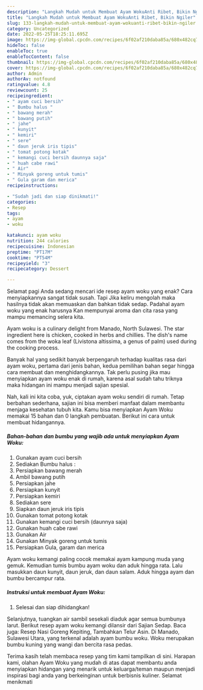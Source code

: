 ```yaml
---
description: "Langkah Mudah untuk Membuat Ayam WokuAnti Ribet, Bikin Ngiler"
title: "Langkah Mudah untuk Membuat Ayam WokuAnti Ribet, Bikin Ngiler"
slug: 133-langkah-mudah-untuk-membuat-ayam-wokuanti-ribet-bikin-ngiler
category: Uncategorized
date: 2022-05-25T18:25:11.695Z
image: https://img-global.cpcdn.com/recipes/6f02af210daba85a/680x482cq70/ayam-woku-foto-resep-utama.jpg
hideToc: false
enableToc: true
enableTocContent: false
thumbnail: https://img-global.cpcdn.com/recipes/6f02af210daba85a/680x482cq70/ayam-woku-foto-resep-utama.jpg
cover: https://img-global.cpcdn.com/recipes/6f02af210daba85a/680x482cq70/ayam-woku-foto-resep-utama.jpg
author: Admin
authorAv: notfound
ratingvalue: 4.8
reviewcount: 25
recipeingredient:
- " ayam cuci bersih"
- " Bumbu halus "
- " bawang merah"
- " bawang putih"
- " jahe"
- " kunyit"
- " kemiri"
- " sere"
- " daun jeruk iris tipis"
- " tomat potong kotak"
- " kemangi cuci bersih daunnya saja"
- " huah cabe rawi"
- " Air"
- " Minyak goreng untuk tumis"
- " Gula garam dan merica"
recipeinstructions:

- "Sudah jadi dan siap dinikmati!"
categories:
- Resep
tags:
- ayam
- woku

katakunci: ayam woku 
nutrition: 244 calories
recipecuisine: Indonesian
preptime: "PT17M"
cooktime: "PT54M"
recipeyield: "3"
recipecategory: Dessert

---
```



Selamat pagi Anda sedang mencari ide resep ayam woku yang enak? Cara menyiapkannya sangat tidak susah. Tapi Jika keliru mengolah maka hasilnya tidak akan memuaskan dan bahkan tidak sedap. Padahal ayam woku yang enak harusnya Kan mempunyai aroma dan cita rasa yang mampu memancing selera kita.


Ayam woku is a culinary delight from Manado, North Sulawesi. The star ingredient here is chicken, cooked in herbs and chillies. The dish&#39;s name comes from the woka leaf (Livistona altissima, a genus of palm) used during the cooking process.

Banyak hal yang sedikit banyak berpengaruh terhadap kualitas rasa dari ayam woku, pertama dari jenis bahan, kedua pemilihan bahan segar hingga cara membuat dan menghidangkannya. Tak perlu pusing jika mau menyiapkan ayam woku enak di rumah, karena asal sudah tahu triknya maka hidangan ini mampu menjadi sajian spesial.


Nah, kali ini kita coba, yuk, ciptakan ayam woku sendiri di rumah. Tetap berbahan sederhana, sajian ini bisa memberi manfaat dalam membantu menjaga kesehatan tubuh kita. Kamu bisa menyiapkan Ayam Woku memakai 15 bahan dan 0 langkah pembuatan. Berikut ini cara untuk membuat hidangannya.

<!--inarticleads1-->

##### Bahan-bahan dan bumbu yang wajib ada untuk menyiapkan Ayam Woku:

1. Gunakan  ayam cuci bersih
1. Sediakan  Bumbu halus :
1. Persiapkan  bawang merah
1. Ambil  bawang putih
1. Persiapkan  jahe
1. Persiapkan  kunyit
1. Persiapkan  kemiri
1. Sediakan  sere
1. Siapkan  daun jeruk iris tipis
1. Gunakan  tomat potong kotak
1. Gunakan  kemangi cuci bersih (daunnya saja)
1. Gunakan  huah cabe rawi
1. Gunakan  Air
1. Gunakan  Minyak goreng untuk tumis
1. Persiapkan  Gula, garam dan merica


Ayam woku kemangi paling cocok memakai ayam kampung muda yang gemuk. Kemudian tumis bumbu ayam woku dan aduk hingga rata. Lalu masukkan daun kunyit, daun jeruk, dan daun salam. Aduk hingga ayam dan bumbu bercampur rata. 

<!--inarticleads2-->

##### Instruksi untuk membuat Ayam Woku:


1. Selesai dan siap dihidangkan!

Selanjutnya, tuangkan air sambil sesekali diaduk agar semua bumbunya larut. Berikut resep ayam woku kemangi dilansir dari Sajian Sedap. Baca juga: Resep Nasi Goreng Kepiting, Tambahkan Telur Asin. Di Manado, Sulawesi Utara, yang terkenal adalah ayam bumbu woku. Woku merupakan bumbu kuning yang wangi dan bercita rasa pedas. 

Terima kasih telah membaca resep yang tim kami tampilkan di sini. Harapan kami, olahan Ayam Woku yang mudah di atas dapat membantu anda menyiapkan hidangan yang menarik untuk keluarga/teman maupun menjadi inspirasi bagi anda yang berkeinginan untuk berbisnis kuliner. Selamat menikmati
